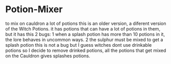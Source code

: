 # Potion-Mixer
to mix on cauldron a lot of potions
this is an older version, a diferent version of the Witch Potions.
it has potions that can have a lot of potions in them, but it has this 2 bugs:
1 when a splash potion has more than 10 potions in it, the lore behaves in uncommon ways.
2 the sulphur must be mixed to get a splash potion this is not a bug but I guess witches dont use
drinkable potions so I decide to remove drinked potions, all the potions that get mixed on the Cauldron
gives splashes potions.
